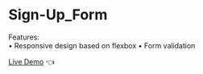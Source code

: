 # Sign-Up_Form

Features:<br>
• Responsive design based on flexbox
• Form validation

[Live Demo](https://mariuszciaston.github.io/Sign-Up_Form/) :point_left:
